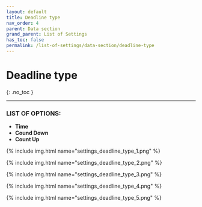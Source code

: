 ```yaml
---
layout: default
title: Deadline type
nav_order: 4
parent: Data section
grand_parent: List of Settings
has_toc: false
permalink: /list-of-settings/data-section/deadline-type
---
```


# Deadline type
{: .no_toc }

---

### LIST OF OPTIONS:
- **Time**
- **Cound Down**
- **Count Up**

{% include img.html name="settings_deadline_type_1.png" %}

{% include img.html name="settings_deadline_type_2.png" %}

{% include img.html name="settings_deadline_type_3.png" %}

{% include img.html name="settings_deadline_type_4.png" %}

{% include img.html name="settings_deadline_type_5.png" %}
